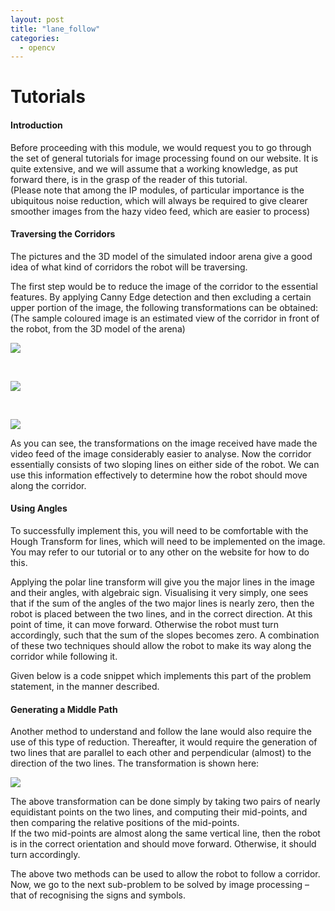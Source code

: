 ```yaml
---
layout: post
title: "lane_follow"
categories:
  - opencv
---
```

# Tutorials

#### Introduction

Before proceeding with this module, we would request you to go through the set of general tutorials for image processing found on our website. It is quite extensive, and we will assume that a working knowledge, as put forward there, is in the grasp of the reader of this tutorial.  
(Please note that among the IP modules, of particular importance is the ubiquitous noise reduction, which will always be required to give clearer smoother images from the hazy video feed, which are easier to process)

#### Traversing the Corridors

The pictures and the 3D model of the simulated indoor arena give a good idea of what kind of corridors the robot will be traversing.

The first step would be to reduce the image of the corridor to the essential features. By applying Canny Edge detection and then excluding a certain upper portion of the image, the following transformations can be obtained:  
(The sample coloured image is an estimated view of the corridor in front of the robot, from the 3D model of the arena)

![][1]

 

![][2]

 

![][3]

As you can see, the transformations on the image received have made the video feed of the image considerably easier to analyse. Now the corridor essentially consists of two sloping lines on either side of the robot. We can use this information effectively to determine how the robot should move along the corridor.

#### Using Angles

To successfully implement this, you will need to be comfortable with the Hough Transform for lines, which will need to be implemented on the image. You may refer to our tutorial or to any other on the website for how to do this.

Applying the polar line transform will give you the major lines in the image and their angles, with algebraic sign. Visualising it very simply, one sees that if the sum of the angles of the two major lines is nearly zero, then the robot is placed between the two lines, and in the correct direction. At this point of time, it can move forward. Otherwise the robot must turn accordingly, such that the sum of the slopes becomes zero. A combination of these two techniques should allow the robot to make its way along the corridor while following it.

Given below is a code snippet which implements this part of the problem statement, in the manner described.

#### Generating a Middle Path

Another method to understand and follow the lane would also require the use of this type of reduction. Thereafter, it would require the generation of two lines that are parallel to each other and perpendicular (almost) to the direction of the two lines. The transformation is shown here:

![][4]

The above transformation can be done simply by taking two pairs of nearly equidistant points on the two lines, and computing their mid-points, and then comparing the relative positions of the mid-points.  
If the two mid-points are almost along the same vertical line, then the robot is in the correct orientation and should move forward. Otherwise, it should turn accordingly.

The above two methods can be used to allow the robot to follow a corridor. Now, we go to the next sub-problem to be solved by image processing – that of recognising the signs and symbols.

[1]: https://lh4.googleusercontent.com/NLPqv6Br-fXBConpONTDqFG__ELyMvcaMIRK2mzE1KH8MtHhc3tG93jM_M5lZ3Vzjgmp5N5ukgM9fuAtxtlCUTgBh3yoKN3yw_XGmcfar_YTgbtUwKWsOe0G
[2]: https://lh5.googleusercontent.com/PezFfQ4Z-JIUVFgEiXPFobyxDRxqMdbv52rAkE0l6mbkR2MuFhVcZp3EA4ZZAwpVJssVJyY97rkdcMyKY2uyEmhVVAc5uC0B-FfeSjWDtc5d2bGoaoyyiwYW
[3]: https://lh4.googleusercontent.com/0xC-I56RuHWvB5F0V0Bz9P0niOX8Riv39xypLiY4GfmUQqGr8SrM9Pl9zohENfBKkXuKeHI9epUM9rHNIMfKn4KEtNmNiD9bMDL2oBA0gCR2FHiIUco
[4]: https://lh4.googleusercontent.com/DIk2tHbzRJdiHM8pkNT58shLTtNUG-ZXkPFnVMHMCvs2XdiPH_pnSQ9fY4f95t9Boi0I68Orwj3JwnMhHy0BwMm1eGjsxOFaxAGqD7ltkxzMEkrpyW8
